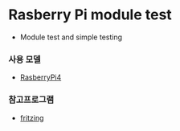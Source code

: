 # Rasberry Pi module test
- Module test and simple testing

### 사용 모델
- [RasberryPi4](https://www.raspberrypi.org/products/raspberry-pi-4-desktop-kit/)
### 참고프로그램
- [fritzing](https://fritzing.org/home/)